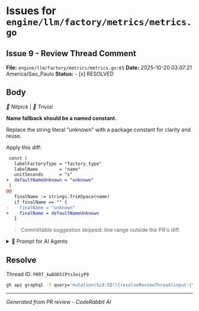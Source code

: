 # Issues for `engine/llm/factory/metrics/metrics.go`

## Issue 9 - Review Thread Comment

**File:** `engine/llm/factory/metrics/metrics.go:65`
**Date:** 2025-10-20 03:07:21 America/Sao_Paulo
**Status:** - [x] RESOLVED

## Body

_🧹 Nitpick_ | _🔵 Trivial_

**Name fallback should be a named constant.**

Replace the string literal "unknown" with a package constant for clarity and reuse.

Apply this diff:

```diff
 const (
   labelFactoryType = "factory_type"
   labelName        = "name"
   unitSeconds      = "s"
+  defaultNameUnknown = "unknown"
 )
@@
   finalName := strings.TrimSpace(name)
   if finalName == "" {
-    finalName = "unknown"
+    finalName = defaultNameUnknown
   }
```


> Committable suggestion skipped: line range outside the PR's diff.

<details>
<summary>🤖 Prompt for AI Agents</summary>

```
In engine/llm/factory/metrics/metrics.go around lines 61 to 65, the string
literal "unknown" used as a fallback should be replaced with a package-level
named constant; add a const (e.g., const unknownFactoryType = "unknown") at the
top of the package and replace any direct uses of the literal with that constant
(and update the fallback logic to assign unknownFactoryType when finalType is
empty), ensuring all occurrences in this file/package use the new constant for
clarity and reuse.
```

</details>

<!-- fingerprinting:phantom:medusa:chinchilla -->

<!-- This is an auto-generated comment by CodeRabbit -->

## Resolve

Thread ID: `PRRT_kwDOOlCPts5eiyP9`

```bash
gh api graphql -f query='mutation($id:ID!){resolveReviewThread(input:{threadId:$id}){thread{isResolved}}}' -F id=PRRT_kwDOOlCPts5eiyP9
```

---
*Generated from PR review - CodeRabbit AI*
